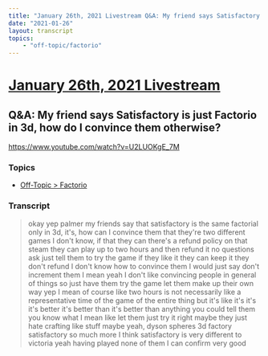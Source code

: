 ```yaml
---
title: "January 26th, 2021 Livestream Q&A: My friend says Satisfactory is just Factorio in 3d, how do I convince them otherwise?"
date: "2021-01-26"
layout: transcript
topics:
    - "off-topic/factorio"
---
```

# [January 26th, 2021 Livestream](../2021-01-26.md)
## Q&A: My friend says Satisfactory is just Factorio in 3d, how do I convince them otherwise?
https://www.youtube.com/watch?v=U2LUOKgE_7M

### Topics
* [Off-Topic > Factorio](../topics/off-topic/factorio.md)

### Transcript

> okay yep palmer my friends say that satisfactory is the same factorial only in 3d, it's, how can I convince them that they're two different games I don't know, if that they can there's a refund policy on that steam they can play up to two hours and then refund it no questions ask just tell them to try the game if they like it they can keep it they don't refund I don't know how to convince them I would just say don't increment them I mean yeah I don't like convincing people in general of things so just have them try the game let them make up their own way yep I mean of course like two hours is not necessarily like a representative time of the game of the entire thing but it's like it's it's it's better it's better than it's better than anything you could tell them you know what I mean like let them just try it right maybe they just hate crafting like stuff maybe yeah, dyson spheres 3d factory satisfactory so much more I think satisfactory is very different to victoria yeah having played none of them I can confirm very good
